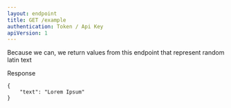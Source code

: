 ```yaml
---
layout: endpoint
title: GET /example
authentication: Token / Api Key
apiVersion: 1
---
```


Because we can, we return values from this endpoint that represent random latin text

Response

```
{
    "text": "Lorem Ipsum"
}
```
